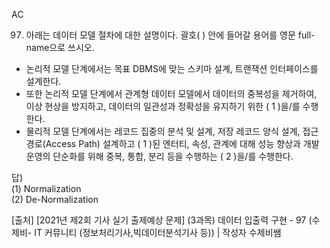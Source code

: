 AC  
  
97. 아래는 데이터 모델 절차에 대한 설명이다. 괄호(        ) 안에 들어갈 용어를 영문 full-name으로 쓰시오.  
  
- 논리적 모델 단계에서는 목표 DBMS에 맞는 스키마 설계, 트랜잭션 인터페이스를 설계한다.
- 또한 논리적 모델 단계에서 관계형 데이터 모델에서 데이터의 중복성을 제거하여, 이상 현상을 방지하고, 데이터의 일관성과 정확성을 유지하기 위한 ( 1 )을/를 수행한다.
- 물리적 모델 단계에서는 레코드 집중의 분석 및 설계, 저장 레코드 양식 설계, 접근 경로(Access Path) 설계하고 ( 1 )된 엔터티, 속성, 관계에 대해 성능 향상과 개발 운영의 단순화를 위해 중복, 통합, 분리 등을 수행하는 ( 2 )을/를 수행한다.
  
답)  
(1) Normalization  
(2) De-Normalization  
  
[출처] [2021년 제2회 기사 실기 출제예상 문제] (3과목) 데이터 입출력 구현 - 97 (수제비- IT 커뮤니티 (정보처리기사,빅데이터분석기사 등)) | 작성자 수제비쌤  
